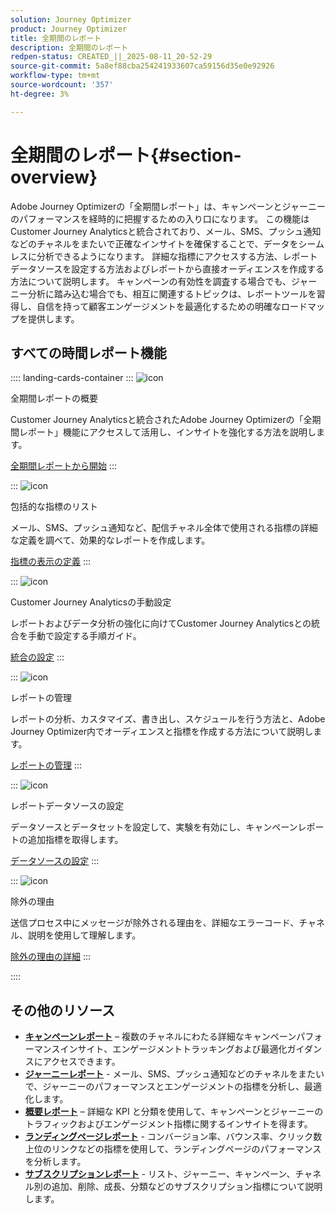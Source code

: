 ```yaml
---
solution: Journey Optimizer
product: Journey Optimizer
title: 全期間のレポート
description: 全期間のレポート
redpen-status: CREATED_||_2025-08-11_20-52-29
source-git-commit: 5a8ef88cba254241933607ca59156d35e0e92926
workflow-type: tm+mt
source-wordcount: '357'
ht-degree: 3%

---
```



# 全期間のレポート{#section-overview}

Adobe Journey Optimizerの「全期間レポート」は、キャンペーンとジャーニーのパフォーマンスを経時的に把握するための入り口になります。 この機能はCustomer Journey Analyticsと統合されており、メール、SMS、プッシュ通知などのチャネルをまたいで正確なインサイトを確保することで、データをシームレスに分析できるようになります。 詳細な指標にアクセスする方法、レポートデータソースを設定する方法およびレポートから直接オーディエンスを作成する方法について説明します。 キャンペーンの有効性を調査する場合でも、ジャーニー分析に踏み込む場合でも、相互に関連するトピックは、レポートツールを習得し、自信を持って顧客エンゲージメントを最適化するための明確なロードマップを提供します。

## すべての時間レポート機能

:::: landing-cards-container
:::
![icon](https://cdn.experienceleague.adobe.com/icons/circle-play.svg)

全期間レポートの概要

Customer Journey Analyticsと統合されたAdobe Journey Optimizerの「全期間レポート」機能にアクセスして活用し、インサイトを強化する方法を説明します。

[全期間レポートから開始](../using/reports/report-gs-cja.md)
:::

:::
![icon](https://cdn.experienceleague.adobe.com/icons/chart-line.svg)

包括的な指標のリスト

メール、SMS、プッシュ通知など、配信チャネル全体で使用される指標の詳細な定義を調べて、効果的なレポートを作成します。

[指標の表示の定義](../using/reports/global-report-components-cja.md)
:::

:::
![icon](https://cdn.experienceleague.adobe.com/icons/gear.svg)

Customer Journey Analyticsの手動設定

レポートおよびデータ分析の強化に向けてCustomer Journey Analyticsとの統合を手動で設定する手順ガイド。

[統合の設定](../using/reports/cja-ajo.md)
:::

:::
![icon](https://cdn.experienceleague.adobe.com/icons/list-check.svg)

レポートの管理

レポートの分析、カスタマイズ、書き出し、スケジュールを行う方法と、Adobe Journey Optimizer内でオーディエンスと指標を作成する方法について説明します。

[レポートの管理](../using/reports/report-cja-manage.md)
:::

:::
![icon](https://cdn.experienceleague.adobe.com/icons/puzzle-piece.svg)

レポートデータソースの設定

データソースとデータセットを設定して、実験を有効にし、キャンペーンレポートの追加指標を取得します。

[データソースの設定](../using/reports/reporting-configuration.md)
:::

:::
![icon](https://cdn.experienceleague.adobe.com/icons/shield-halved.svg)

除外の理由

送信プロセス中にメッセージが除外される理由を、詳細なエラーコード、チャネル、説明を使用して理解します。

[除外の理由の詳細](../using/reports/exclusion-list.md)
:::

::::


## その他のリソース

- **[キャンペーンレポート](campaign-reporting-landing-page.md)** – 複数のチャネルにわたる詳細なキャンペーンパフォーマンスインサイト、エンゲージメントトラッキングおよび最適化ガイダンスにアクセスできます。
- **[ジャーニーレポート](journey-reporting-landing-page.md)** - メール、SMS、プッシュ通知などのチャネルをまたいで、ジャーニーのパフォーマンスとエンゲージメントの指標を分析し、最適化します。
- **[概要レポート](../using/reports/channel-report-cja.md)** – 詳細な KPI と分類を使用して、キャンペーンとジャーニーのトラフィックおよびエンゲージメント指標に関するインサイトを得ます。
- **[ランディングページレポート](../using/reports/lp-report-global-cja.md)** - コンバージョン率、バウンス率、クリック数上位のリンクなどの指標を使用して、ランディングページのパフォーマンスを分析します。
- **[サブスクリプションレポート](../using/reports/subscription-report-global-cja.md)** - リスト、ジャーニー、キャンペーン、チャネル別の追加、削除、成長、分類などのサブスクリプション指標について説明します。
